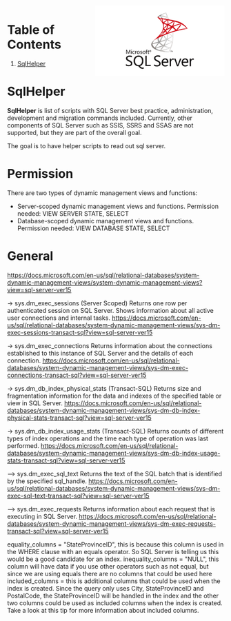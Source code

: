 <img src="microsoft-sql-server-logo.png" width="300px" align="right" />

# Table of Contents
1. [SqlHelper](#SqlHelper)

# SqlHelper
**SqlHelper** is list of scripts with SQL Server best practice, administration, development and migration commands included. Currently, other components of SQL Server such as SSIS, SSRS and SSAS are not supported, but they are part of the overall goal.

The goal is to have helper scripts to read out sql server.

# Permission

There are two types of dynamic management views and functions:
- Server-scoped dynamic management views and functions. 
  Permission needed: VIEW SERVER STATE, SELECT 
- Database-scoped dynamic management views and functions.
  Permission needed: VIEW DATABASE STATE, SELECT 
  
# General

https://docs.microsoft.com/en-us/sql/relational-databases/system-dynamic-management-views/system-dynamic-management-views?view=sql-server-ver15
  
-> sys.dm_exec_sessions (Server Scoped)
Returns one row per authenticated session on SQL Server. Shows information about all active user connections and internal tasks. 
https://docs.microsoft.com/en-us/sql/relational-databases/system-dynamic-management-views/sys-dm-exec-sessions-transact-sql?view=sql-server-ver15

-> sys.dm_exec_connections
Returns information about the connections established to this instance of SQL Server and the details of each connection.
https://docs.microsoft.com/en-us/sql/relational-databases/system-dynamic-management-views/sys-dm-exec-connections-transact-sql?view=sql-server-ver15

-> sys.dm_db_index_physical_stats (Transact-SQL)
Returns size and fragmentation information for the data and indexes of the specified table or view in SQL Server.
https://docs.microsoft.com/en-us/sql/relational-databases/system-dynamic-management-views/sys-dm-db-index-physical-stats-transact-sql?view=sql-server-ver15

-> sys.dm_db_index_usage_stats (Transact-SQL)
Returns counts of different types of index operations and the time each type of operation was last performed.
https://docs.microsoft.com/en-us/sql/relational-databases/system-dynamic-management-views/sys-dm-db-index-usage-stats-transact-sql?view=sql-server-ver15

--> sys.dm_exec_sql_text
Returns the text of the SQL batch that is identified by the specified sql_handle.
https://docs.microsoft.com/en-us/sql/relational-databases/system-dynamic-management-views/sys-dm-exec-sql-text-transact-sql?view=sql-server-ver15

--> sys.dm_exec_requests
Returns information about each request that is executing in SQL Server.
https://docs.microsoft.com/en-us/sql/relational-databases/system-dynamic-management-views/sys-dm-exec-requests-transact-sql?view=sql-server-ver15



equality_columns = "StateProvinceID", this is because this column is used in the WHERE clause with an equals operator.  So SQL Server is telling us this would be a good candidate for an index.
inequality_columns = "NULL", this column will have data if you use other operators such as not equal, but since we are using equals there are no columns that could be used here 
included_columns = this is additional columns that could be used when the index is created.  Since the query only uses City, StateProvinceID and PostalCode, the StateProvinceID will be handled in the index and the other two columns could be used as included columns when the index is created.  Take a look at this tip for more information about included columns.
